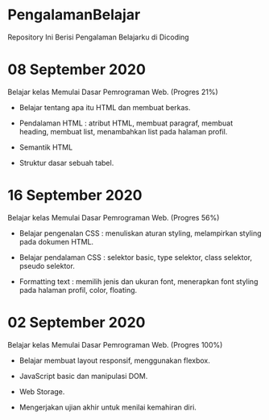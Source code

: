 # PengalamanBelajar
Repository Ini Berisi Pengalaman Belajarku di Dicoding

**08 September 2020**  
==
Belajar kelas Memulai Dasar Pemrograman Web. (Progres 21%) 

  * Belajar tentang apa itu HTML dan membuat berkas.

  * Pendalaman HTML : atribut HTML, membuat paragraf, membuat heading, membuat list, menambahkan list pada halaman profil.
  
  * Semantik HTML
  
  * Struktur dasar sebuah tabel.

**16 September 2020**  
==
Belajar kelas Memulai Dasar Pemrograman Web. (Progres 56%)

  * Belajar pengenalan CSS : menuliskan aturan styling, melampirkan styling pada dokumen HTML.

  * Belajar pendalaman CSS : selektor basic, type selektor, class selektor, pseudo selektor.

  * Formatting text : memilih jenis dan ukuran font, menerapkan font styling pada halaman profil, color, floating.
  
  **02 September 2020**  
==
Belajar kelas Memulai Dasar Pemrograman Web. (Progres 100%)

  * Belajar membuat layout responsif, menggunakan flexbox.

  * JavaScript basic dan manipulasi DOM. 

  * Web Storage. 

  * Mengerjakan ujian akhir untuk menilai kemahiran diri.

